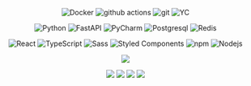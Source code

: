 

<div align="center">
   <p>
  
  <img alt="Docker" src="https://img.shields.io/badge/-Docker-46a2f1?style=flat-square&logo=docker&logoColor=white" />
  <img alt="github actions" src="https://img.shields.io/badge/-Github_Actions-2088FF?style=flat-square&logo=github-actions&logoColor=white" />
  <img alt="git" src="https://img.shields.io/badge/-Git-F05032?style=flat-square&logo=git&logoColor=white" />
  <img alt="YC" src="https://img.shields.io/badge/-YandexCloud-1E90FF?style=flat-square&logo=yandexcloud&logoColor=white" />
  </p>
  <p>
  <img alt="Python" src="https://img.shields.io/badge/-Python-4682B4?style=flat-square&logo=python&logoColor=white">
  <img alt="FastAPI" src="https://img.shields.io/badge/-FastAPI-20B2AA?style=flat-square&logo=fastapi&logoColor=white">
  <img alt="PyCharm" src="https://img.shields.io/badge/-PyCharm-3CB371?style=flat-square&logo=pycharm&logoColor=white">
  <img alt="Postgresql" src="https://img.shields.io/badge/-PostgreSQL-4682B4?style=flat-square&logo=postgresql&logoColor=white">
  <img alt="Redis" src="https://img.shields.io/badge/-Redis-DC143C?style=flat-square&logo=redis&logoColor=white">
  </p>
 
  <p>
  <img alt="React" src="https://img.shields.io/badge/-React-45b8d8?style=flat-square&logo=react&logoColor=white" />
  <img alt="TypeScript" src="https://img.shields.io/badge/-TypeScript-007ACC?style=flat-square&logo=typescript&logoColor=white" />
  <img alt="Sass" src="https://img.shields.io/badge/-Sass-CC6699?style=flat-square&logo=sass&logoColor=white" />
  <img alt="Styled Components" src="https://img.shields.io/badge/-Styled_Components-db7092?style=flat-square&logo=styled-components&logoColor=white" />
  <img alt="npm" src="https://img.shields.io/badge/-NPM-CB3837?style=flat-square&logo=npm&logoColor=white" />
  <img alt="Nodejs" src="https://img.shields.io/badge/-Nodejs-43853d?style=flat-square&logo=Node.js&logoColor=white" />
</p>
  <div align="center">
  </div>
  
![](https://github-profile-summary-cards.vercel.app/api/cards/profile-details?username=maplexx14&theme=dark)

![](https://github-profile-summary-cards.vercel.app/api/cards/most-commit-language?username=maplexx14&theme=dark)
![](https://github-profile-summary-cards.vercel.app/api/cards/repos-per-language?username=maplexx14&theme=dark)
![](https://github-profile-summary-cards.vercel.app/api/cards/stats?username=maplexx14&theme=dark)
![](https://github-profile-summary-cards.vercel.app/api/cards/productive-time?username=maplexx14&theme=dark)
</div>




